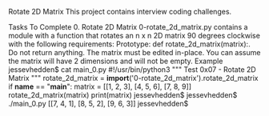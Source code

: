 Rotate 2D Matrix
This project contains interview coding challenges.

Tasks To Complete
 0. Rotate 2D Matrix
0-rotate_2d_matrix.py contains a module with a function that rotates an n x n 2D matrix 90 degrees clockwise with the following requirements:
Prototype: def rotate_2d_matrix(matrix):.
Do not return anything. The matrix must be edited in-place.
You can assume the matrix will have 2 dimensions and will not be empty.
Example
jessevhedden$ cat main_0.py
#!/usr/bin/python3
"""
Test 0x07 - Rotate 2D Matrix
"""
rotate_2d_matrix = __import__('0-rotate_2d_matrix').rotate_2d_matrix
if __name__ == "__main__":
    matrix = [[1, 2, 3],
            [4, 5, 6],
            [7, 8, 9]]
    rotate_2d_matrix(matrix)
    print(matrix)
jessevhedden$
jessevhedden$ ./main_0.py
[[7, 4, 1],
[8, 5, 2],
[9, 6, 3]]
jessevhedden$


